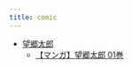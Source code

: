 ```yaml
---
title: comic
---
```



- [望郷太郎](./望郷太郎/index.md)
    - [【マンガ】望郷太郎 01巻](./../../../../d/2022/04/27/【マンガ】望郷太郎_01巻.md)




